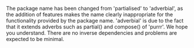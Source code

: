The package name has been changed from 'partialised' to 'adverbial', as the addition of features makes the name clearly inappropriate for the functionality provided by the package name.
'adverbial' is due to the fact that it extends adverbs such as partial() and compose() of 'purrr'.
We hope you understand.
There are no inverse dependencies and problems are expected to be minimal.
